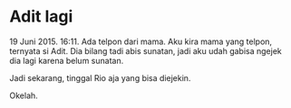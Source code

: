 # Adit lagi

19 Juni 2015. 16:11. Ada telpon dari mama. Aku kira mama yang telpon, ternyata si Adit. Dia bilang tadi abis sunatan, jadi aku udah gabisa ngejek dia lagi karena belum sunatan.

Jadi sekarang, tinggal Rio aja yang bisa diejekin.

Okelah.
